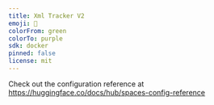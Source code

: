 ```yaml
---
title: Xml Tracker V2
emoji: 🏢
colorFrom: green
colorTo: purple
sdk: docker
pinned: false
license: mit
---
```


Check out the configuration reference at https://huggingface.co/docs/hub/spaces-config-reference
